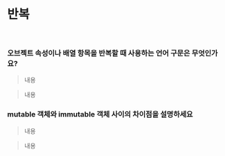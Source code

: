 # 반복

<br/>

### 오브젝트 속성이나 배열 항목을 반복할 때 사용하는 언어 구문은 무엇인가요?

> 내용

> 내용

### mutable 객체와 immutable 객체 사이의 차이점을 설명하세요

> 내용

> 내용
